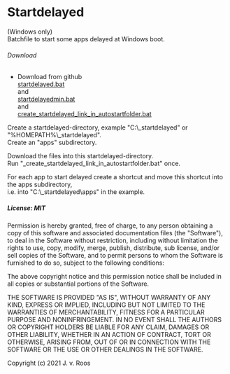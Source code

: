 # Startdelayed
(Windows only)  
Batchfile to start some apps delayed at Windows boot.  


###### Download
* Download from github  
[startdelayed.bat](https://github.com/jvr-ks/startdelayed/raw/master/startdelayed.bat)  
and  
[startdelayedmin.bat](https://github.com/jvr-ks/startdelayed/raw/master/startdelayedmin.bat)  
and  
[create_startdelayed_link_in_autostartfolder.bat](https://github.com/jvr-ks/startdelayed/raw/master/create_startdelayed_link_in_autostartfolder.bat)  


Create a startdelayed-directory, example "C:\\_startdelayed" or "%HOMEPATH%\\_startdelayed".  
Create an "apps" subdirectory.  
  
Download the files into this startdelayed-directory.  
Run "_create_startdelayed_link_in_autostartfolder.bat" once.  
  
For each app to start delayed create a shortcut and move this shortcut into the apps subdirectory,  
i.e. into "C:\\_startdelayed\\apps" in the example.  


##### License: MIT
Permission is hereby granted, free of charge, to any person obtaining a copy of this software and associated documentation files (the "Software"), to deal in the Software without restriction, including without limitation the rights to use, copy, modify, merge, publish, distribute, sub license, and/or sell copies of the Software, and to permit persons to whom the Software is furnished to do so, subject to the following conditions:

The above copyright notice and this permission notice shall be included in all copies or substantial portions of the Software.

THE SOFTWARE IS PROVIDED "AS IS", WITHOUT WARRANTY OF ANY KIND, EXPRESS OR IMPLIED, INCLUDING BUT NOT LIMITED TO THE WARRANTIES OF MERCHANTABILITY, FITNESS FOR A PARTICULAR PURPOSE AND NONINFRINGEMENT. IN NO EVENT SHALL THE AUTHORS OR COPYRIGHT HOLDERS BE LIABLE FOR ANY CLAIM, DAMAGES OR OTHER LIABILITY, WHETHER IN AN ACTION OF CONTRACT, TORT OR OTHERWISE, ARISING FROM, OUT OF OR IN CONNECTION WITH THE SOFTWARE OR THE USE OR OTHER DEALINGS IN THE SOFTWARE.

Copyright (c) 2021 J. v. Roos


